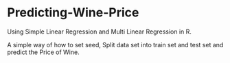 # Predicting-Wine-Price
Using Simple Linear Regression and Multi Linear Regression in R.

A simple way of how to set seed, Split data set into train set and test set and predict the Price of Wine.
